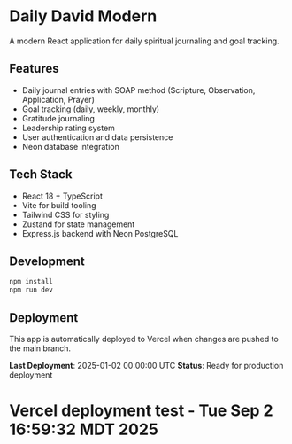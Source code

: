 # Daily David Modern

A modern React application for daily spiritual journaling and goal tracking.

## Features

- Daily journal entries with SOAP method (Scripture, Observation, Application, Prayer)
- Goal tracking (daily, weekly, monthly)
- Gratitude journaling
- Leadership rating system
- User authentication and data persistence
- Neon database integration

## Tech Stack

- React 18 + TypeScript
- Vite for build tooling
- Tailwind CSS for styling
- Zustand for state management
- Express.js backend with Neon PostgreSQL

## Development

```bash
npm install
npm run dev
```

## Deployment

This app is automatically deployed to Vercel when changes are pushed to the main branch.

**Last Deployment**: 2025-01-02 00:00:00 UTC
**Status**: Ready for production deployment
# Vercel deployment test - Tue Sep  2 16:59:32 MDT 2025
